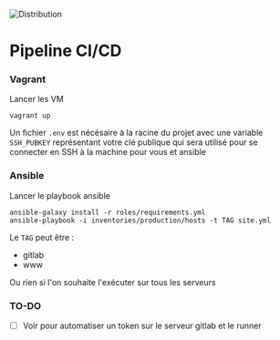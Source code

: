 ![Distribution](https://img.shields.io/badge/Distribution-debian%20bullseye-red)
# Pipeline CI/CD

### Vagrant

Lancer les VM
```
vagrant up
```

Un fichier `.env` est nécésaire à la racine du projet avec une variable `SSH_PUBKEY` représentant votre clé publique qui sera utilisé pour se connecter en SSH à la machine pour vous et ansible

### Ansible

Lancer le playbook ansible
```
ansible-galaxy install -r roles/requirements.yml
ansible-playbook -i inventories/production/hosts -t TAG site.yml
```

Le `TAG` peut être :
- gitlab
- www

Ou rien si l'on souhaite l'exécuter sur tous les serveurs

### TO-DO

- [ ] Voir pour automatiser un token sur le serveur gitlab et le runner